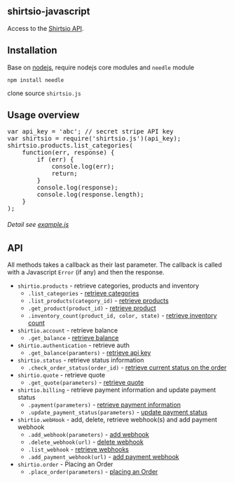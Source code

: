 <h2>shirtsio-javascript</h2>
Access to the <a href="https://www.shirts.io/docs/overview/">Shirtsio API</a>.
<h2>Installation</h2>
Base on <a href="http://www.nodejs.org/">nodejs</a>, require nodejs core modules and <code>needle</code> module
<p><code>npm install needle</code></p>
clone source <code>shirtsio.js</code>
<h2>Usage overview</h2>
<pre>
var api_key = 'abc'; // secret stripe API key
var shirtsio = require('shirtsio.js')(api_key);
shirtsio.products.list_categories(
    function(err, response) {
        if (err) {
            console.log(err);
            return;
        }
        console.log(response);
        console.log(response.length);
    }
);
</pre>
<h6>Detail see <a href="https://github.com/ooshirts/shirtsio-javascript/blob/master/test/example.js">example.js</a></h6>
<h2>API</h2>
<p>
All methods takes a callback as their last parameter. The callback is called with a Javascript
<code>Error</code>
(if any) and then the response.
</p>
<ul>
<li><code>shirtio.products</code> - retrieve categories, products and inventory
    <ul><li><code>.list_categories</code> - <a href="https://www.shirts.io/docs/products_reference/">retrieve categories</a></li></ul>
    <ul><li><code>.list_products(category_id)</code> - <a href="https://www.shirts.io/docs/products_reference/">retrieve products</a></li></ul>
    <ul><li><code>.get_product(product_id)</code> - <a href="https://www.shirts.io/docs/products_reference/">retrieve product</a></li></ul>
    <ul><li><code>.inventory_count(product_id, color, state)</code> - <a href="https://www.shirts.io/docs/products_reference/">retrieve inventory count</a></li></ul>
</li>
<li><code>shirtio.account</code> - retrieve balance
    <ul><li><code>.get_balance</code> - <a href="#">retrieve balance</a></li></ul>
</li>
<li><code>shirtio.authentication</code> - retrieve auth
    <ul><li><code>.get_balance(paramters)</code> - <a href="#">retrieve api key</a></li></ul>
</li>
<li><code>shirtio.status</code> - retrieve status information
    <ul><li><code>.check_order_status(order_id)</code> - <a href="https://www.shirts.io/docs/status_reference/">retrieve current status on the order</a></li></ul>
</li>
<li><code>shirtio.quote</code> - retrieve quote
    <ul><li><code>.get_quote(parameters)</code> - <a href="https://www.shirts.io/docs/quote_reference/">retrieve quote</a></li></ul>
</li>
<li><code>shirtio.billing</code> - retrieve payment information and update payment status
    <ul><li><code>.payment(parameters)</code> - <a href="#">retrieve payment information</a></li></ul>
    <ul><li><code>.update_payment_status(parameters)</code> - <a href="#">update payment status</a></li></ul>
</li>
<li><code>shirtio.webHook</code> - add, delete, retrieve webhook(s) and add payment webhook
    <ul><li><code>.add_webhook(parameters)</code> - <a href="#">add webhook</a></li></ul>
    <ul><li><code>.delete_webhook(url)</code> - <a href="#">delete webhook</a></li></ul>
    <ul><li><code>.list_webhook</code> - <a href="#">retrieve webhooks</a></li></ul>
    <ul><li><code>.add_payment_webhook(url)</code> - <a href="#">add payment webhook</a></li></ul>
</li>
<li><code>shirtio.order</code> - Placing an Order
    <ul><li><code>.place_order(parameters)</code> - <a href="https://www.shirts.io/docs/order_reference/">placing an Order</a></li></ul>
</li>
</ul>
